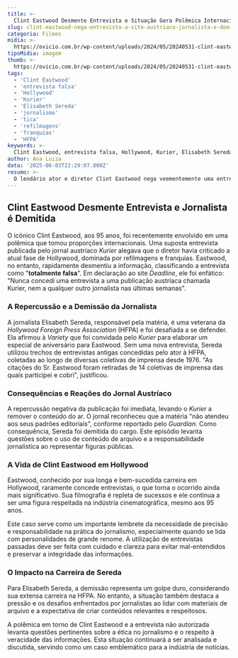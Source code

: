 ```yaml
---
title: >-
  Clint Eastwood Desmente Entrevista e Situação Gera Polêmica Internacional
slug: clint-eastwood-nega-entrevista-a-site-austriaco-jornalista-e-demitida-e-rebate-acusacoes
categoria: Filmes
midia: >-
  https://ovicio.com.br/wp-content/uploads/2024/05/20240531-clint-eastwood.webp
tipoMidia: imagem
thumb: >-
  https://ovicio.com.br/wp-content/uploads/2024/05/20240531-clint-eastwood.webp
tags:
  - 'Clint Eastwood'
  - 'entrevista falsa'
  - 'Hollywood'
  - 'Kurier'
  - 'Elisabeth Sereda'
  - 'jornalismo'
  - 'tica'
  - 'refilmagens'
  - 'franquias'
  - 'HFPA'
keywords: >-
  Clint Eastwood, entrevista falsa, Hollywood, Kurier, Elisabeth Sereda, jornalismo, ética, refilmagens, franquias, HFPA
author: Ana Luiza
data: '2025-06-03T22:29:07.000Z'
resumo: >-
  O lendário ator e diretor Clint Eastwood nega veementemente uma entrevista atribuída a ele por um jornal austríaco, gerando uma série de reações e a demissão de uma jornalista veterana.
---
```


## Clint Eastwood Desmente Entrevista e Jornalista é Demitida

O icônico Clint Eastwood, aos 95 anos, foi recentemente envolvido em uma polêmica que tomou proporções internacionais. Uma suposta entrevista publicada pelo jornal austríaco _Kurier_ alegava que o diretor havia criticado a atual fase de Hollywood, dominada por refilmagens e franquias. Eastwood, no entanto, rapidamente desmentiu a informação, classificando a entrevista como "**totalmente falsa**". Em declaração ao site _Deadline_, ele foi enfático: "Nunca concedi uma entrevista a uma publicação austríaca chamada Kurier, nem a qualquer outro jornalista nas últimas semanas".

### A Repercussão e a Demissão da Jornalista

A jornalista Elisabeth Sereda, responsável pela matéria, é uma veterana da _Hollywood Foreign Press Association_ (HFPA) e foi desafiada a se defender. Ela afirmou à _Variety_ que foi convidada pelo _Kurier_ para elaborar um especial de aniversário para Eastwood. Sem uma nova entrevista, Sereda utilizou trechos de entrevistas antigas concedidas pelo ator à HFPA, coletadas ao longo de diversas coletivas de imprensa desde 1976. "As citações do Sr. Eastwood foram retiradas de 14 coletivas de imprensa das quais participei e cobri", justificou.

### Consequências e Reações do Jornal Austríaco

A repercussão negativa da publicação foi imediata, levando o _Kurier_ a remover o conteúdo do ar. O jornal reconheceu que a matéria "não atendeu aos seus padrões editoriais", conforme reportado pelo _Guardian_. Como consequência, Sereda foi demitida do cargo. Este episódio levanta questões sobre o uso de conteúdo de arquivo e a responsabilidade jornalística ao representar figuras públicas.

### A Vida de Clint Eastwood em Hollywood

Eastwood, conhecido por sua longa e bem-sucedida carreira em Hollywood, raramente concede entrevistas, o que torna o ocorrido ainda mais significativo. Sua filmografia é repleta de sucessos e ele continua a ser uma figura respeitada na indústria cinematográfica, mesmo aos 95 anos.

Este caso serve como um importante lembrete da necessidade de precisão e responsabilidade na prática do jornalismo, especialmente quando se lida com personalidades de grande renome. A utilização de entrevistas passadas deve ser feita com cuidado e clareza para evitar mal-entendidos e preservar a integridade das informações.

### O Impacto na Carreira de Sereda

Para Elisabeth Sereda, a demissão representa um golpe duro, considerando sua extensa carreira na HFPA. No entanto, a situação também destaca a pressão e os desafios enfrentados por jornalistas ao lidar com materiais de arquivo e a expectativa de criar conteúdos relevantes e respeitosos.

A polêmica em torno de Clint Eastwood e a entrevista não autorizada levanta questões pertinentes sobre a ética no jornalismo e o respeito à veracidade das informações. Esta situação continuará a ser analisada e discutida, servindo como um caso emblemático para a indústria de notícias.